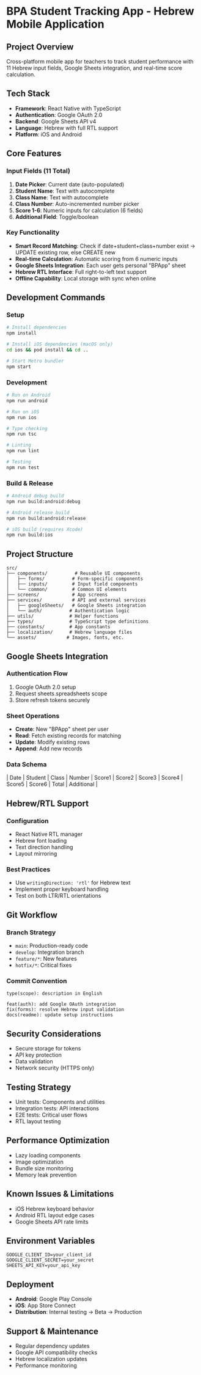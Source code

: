 # BPA Student Tracking App - Hebrew Mobile Application

## Project Overview
Cross-platform mobile app for teachers to track student performance with 11 Hebrew input fields, Google Sheets integration, and real-time score calculation.

## Tech Stack
- **Framework**: React Native with TypeScript
- **Authentication**: Google OAuth 2.0
- **Backend**: Google Sheets API v4
- **Language**: Hebrew with full RTL support
- **Platform**: iOS and Android

## Core Features

### Input Fields (11 Total)
1. **Date Picker**: Current date (auto-populated)
2. **Student Name**: Text with autocomplete
3. **Class Name**: Text with autocomplete  
4. **Class Number**: Auto-incremented number picker
5. **Score 1-6**: Numeric inputs for calculation (6 fields)
6. **Additional Field**: Toggle/boolean

### Key Functionality
- **Smart Record Matching**: Check if date+student+class+number exist → UPDATE existing row, else CREATE new
- **Real-time Calculation**: Automatic scoring from 6 numeric inputs
- **Google Sheets Integration**: Each user gets personal "BPApp" sheet
- **Hebrew RTL Interface**: Full right-to-left text support
- **Offline Capability**: Local storage with sync when online

## Development Commands

### Setup
```bash
# Install dependencies
npm install

# Install iOS dependencies (macOS only)
cd ios && pod install && cd ..

# Start Metro bundler
npm start
```

### Development
```bash
# Run on Android
npm run android

# Run on iOS
npm run ios

# Type checking
npm run tsc

# Linting
npm run lint

# Testing
npm run test
```

### Build & Release
```bash
# Android debug build
npm run build:android:debug

# Android release build
npm run build:android:release

# iOS build (requires Xcode)
npm run build:ios
```

## Project Structure
```
src/
├── components/          # Reusable UI components
│   ├── forms/          # Form-specific components
│   ├── inputs/         # Input field components
│   └── common/         # Common UI elements
├── screens/            # App screens
├── services/           # API and external services
│   ├── googleSheets/   # Google Sheets integration
│   └── auth/          # Authentication logic
├── utils/             # Helper functions
├── types/             # TypeScript type definitions
├── constants/         # App constants
├── localization/      # Hebrew language files
└── assets/           # Images, fonts, etc.
```

## Google Sheets Integration

### Authentication Flow
1. Google OAuth 2.0 setup
2. Request sheets.spreadsheets scope
3. Store refresh tokens securely

### Sheet Operations
- **Create**: New "BPApp" sheet per user
- **Read**: Fetch existing records for matching
- **Update**: Modify existing rows
- **Append**: Add new records

### Data Schema
| Date | Student | Class | Number | Score1 | Score2 | Score3 | Score4 | Score5 | Score6 | Total | Additional |

## Hebrew/RTL Support

### Configuration
- React Native RTL manager
- Hebrew font loading
- Text direction handling
- Layout mirroring

### Best Practices
- Use `writingDirection: 'rtl'` for Hebrew text
- Implement proper keyboard handling
- Test on both LTR/RTL orientations

## Git Workflow

### Branch Strategy
- `main`: Production-ready code
- `develop`: Integration branch
- `feature/*`: New features
- `hotfix/*`: Critical fixes

### Commit Convention
```
type(scope): description in English

feat(auth): add Google OAuth integration
fix(forms): resolve Hebrew input validation
docs(readme): update setup instructions
```

## Security Considerations
- Secure storage for tokens
- API key protection
- Data validation
- Network security (HTTPS only)

## Testing Strategy
- Unit tests: Components and utilities
- Integration tests: API interactions
- E2E tests: Critical user flows
- RTL layout testing

## Performance Optimization
- Lazy loading components
- Image optimization
- Bundle size monitoring
- Memory leak prevention

## Known Issues & Limitations
- iOS Hebrew keyboard behavior
- Android RTL layout edge cases
- Google Sheets API rate limits

## Environment Variables
```
GOOGLE_CLIENT_ID=your_client_id
GOOGLE_CLIENT_SECRET=your_secret
SHEETS_API_KEY=your_api_key
```

## Deployment
- **Android**: Google Play Console
- **iOS**: App Store Connect
- **Distribution**: Internal testing → Beta → Production

## Support & Maintenance
- Regular dependency updates
- Google API compatibility checks
- Hebrew localization updates
- Performance monitoring